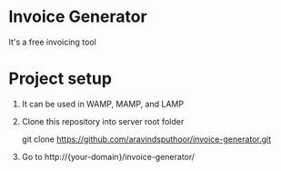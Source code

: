 # Invoice Generator

It's a free invoicing tool

# Project setup

1. It can be used in WAMP, MAMP, and LAMP
2. Clone this repository into server root folder

    git clone https://github.com/aravindsputhoor/invoice-generator.git
3. Go to http://{your-domain}/invoice-generator/